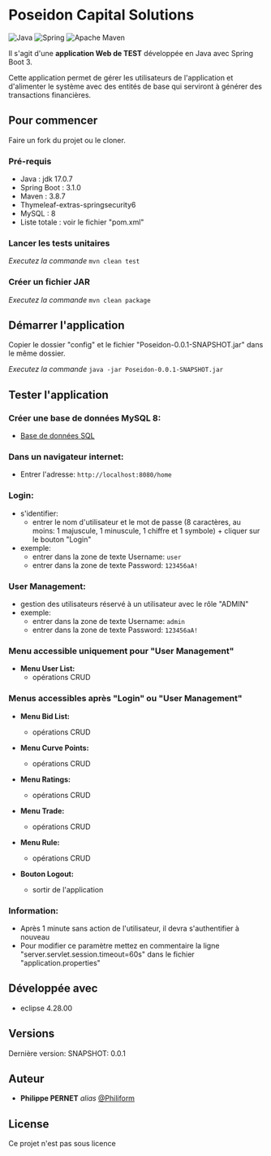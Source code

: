 # Poseidon Capital Solutions

![Java](https://img.shields.io/badge/java-%23ED8B00.svg?style=for-the-badge&logo=openjdk&logoColor=white)
![Spring](https://img.shields.io/badge/spring-%236DB33F.svg?style=for-the-badge&logo=spring&logoColor=white)
![Apache Maven](https://img.shields.io/badge/Apache%20Maven-C71A36?style=for-the-badge&logo=Apache%20Maven&logoColor=white)

Il s'agit d'une **application Web de TEST** développée en Java avec Spring Boot 3.

Cette application permet de gérer les utilisateurs de l'application et d'alimenter le système avec des entités de base qui serviront à générer des transactions financières.

## Pour commencer

Faire un fork du projet ou le cloner.

### Pré-requis

* Java				: jdk 17.0.7
* Spring Boot		: 3.1.0
* Maven				: 3.8.7
* Thymeleaf-extras-springsecurity6
* MySQL				: 8
* Liste totale		: voir le fichier "pom.xml"

### Lancer les tests unitaires

_Executez la commande_  ``mvn clean test``

### Créer un fichier JAR

_Executez la commande_  ``mvn clean package``

## Démarrer l'application

Copier le dossier "config" et le fichier "Poseidon-0.0.1-SNAPSHOT.jar" dans le même dossier.

_Executez la commande_  ``java -jar Poseidon-0.0.1-SNAPSHOT.jar``

## Tester l'application

### Créer une base de données MySQL 8:
* [Base de données SQL](./doc/data.sql)

### Dans un navigateur internet:
* Entrer l'adresse: ``http://localhost:8080/home``

### Login:
* s'identifier:
	* entrer le nom d'utilisateur et le mot de passe (8 caractères, au moins: 1 majuscule, 1 minuscule, 1 chiffre et 1 symbole) + cliquer sur le bouton "Login"
* exemple:
	* entrer dans la zone de texte Username: ``user``
	* entrer dans la zone de texte Password: ``123456aA!``

### User Management:
* gestion des utilisateurs réservé à un utilisateur avec le rôle "ADMIN"
* exemple:
	* entrer dans la zone de texte Username: ``admin``
	* entrer dans la zone de texte Password: ``123456aA!``

### Menu accessible uniquement pour "User Management"

* **Menu User List:**
	* opérations CRUD

### Menus accessibles après "Login" ou "User Management"

* **Menu Bid List:**
	* opérations CRUD

* **Menu Curve Points:**
	* opérations CRUD

* **Menu Ratings:**
	* opérations CRUD

* **Menu Trade:**
	* opérations CRUD

* **Menu Rule:**
	* opérations CRUD

* **Bouton Logout:**
	* sortir de l'application

### Information:
* Après 1 minute sans action de l'utilisateur, il devra s'authentifier à nouveau
* Pour modifier ce paramètre mettez en commentaire la ligne "server.servlet.session.timeout=60s" dans le fichier "application.properties"

## Développée avec

* eclipse 4.28.00

## Versions

Dernière version: SNAPSHOT: 0.0.1

## Auteur

* **Philippe PERNET**  _alias_  [@Philiform](https://github.com/Philiform)

## License

Ce projet n'est pas sous licence
